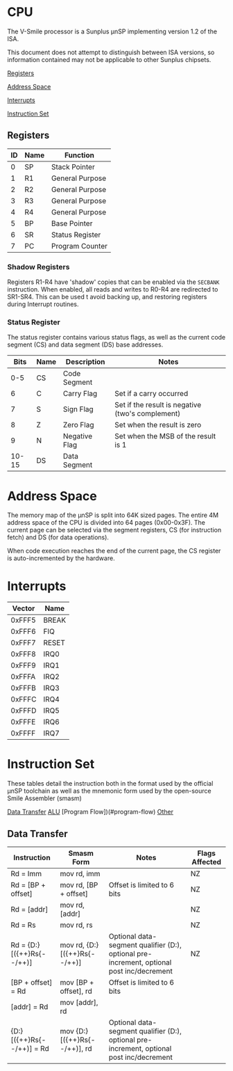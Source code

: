 # CPU

The V-Smile processor is a Sunplus μnSP implementing version 1.2 of the ISA.

This document does not attempt to distinguish between ISA versions, so information contained may not be applicable to other Sunplus chipsets.

[Registers](#registers)

[Address Space](#address-space)

[Interrupts](#interrupts)

[Instruction Set](#instruction-set)

## Registers

| ID | Name | Function |
| - | - | - |
| 0 | SP | Stack Pointer |
| 1 | R1 | General Purpose |
| 2 | R2 | General Purpose |
| 3 | R3 | General Purpose |
| 4 | R4 | General Purpose |
| 5 | BP | Base Pointer |
| 6 | SR | Status Register |
| 7 | PC | Program Counter |

### Shadow Registers 

Registers R1-R4 have 'shadow' copies that can be enabled via the `SECBANK` instruction. When enabled, all reads and writes to R0-R4 are redirected to SR1-SR4. This can be used t avoid backing up, and restoring registers during Interrupt routines.

### Status Register

The status register contains various status flags, as well as the current code segment (CS) and data segment (DS) base addresses.

| Bits | Name | Description | Notes |
| - | - | - | - |
| 0-5 | CS | Code Segment | |
| 6 | C | Carry Flag | Set if a carry occurred |
| 7 | S | Sign Flag | Set if the result is negative (two's complement) | 
| 8 | Z | Zero Flag | Set when the result is zero |
| 9 | N | Negative Flag | Set when the MSB of the result is 1 |
| 10-15 | DS | Data Segment | |

# Address Space

The memory map of the μnSP is split into 64K sized pages. The entire 4M address space of the CPU is divided into 64 pages (0x00-0x3F). The current page can be selected via the segment registers, CS (for instruction fetch) and DS (for data operations).

When code execution reaches the end of the current page, the CS register is auto-incremented by the hardware.

# Interrupts

| Vector | Name |
| - | - |
| 0xFFF5 | BREAK |
| 0xFFF6 | FIQ |
| 0xFFF7 | RESET |
| 0xFFF8 | IRQ0 |
| 0xFFF9 | IRQ1 |
| 0xFFFA | IRQ2 |
| 0xFFFB | IRQ3 |
| 0xFFFC | IRQ4 |
| 0xFFFD | IRQ5 |
| 0xFFFE | IRQ6 |
| 0xFFFF | IRQ7 |

# Instruction Set

These tables detail the instruction both in the format used by the official μnSP toolchain as well as the mnemonic form used by the open-source Smile Assembler (smasm) 

[Data Transfer](#data-transfer)
[ALU](#alu)
[Program Flow])(#program-flow)
[Other](#other)

## Data Transfer

| Instruction | Smasm Form | Notes | Flags Affected |
| - | - | - | - |
| Rd = Imm | mov rd, imm |  | NZ |
| Rd = [BP + offset] | mov rd, [BP + offset] | Offset is limited to 6 bits | NZ |
| Rd = [addr] | mov rd, [addr] | | NZ | 
| Rd = Rs | mov rd, rs | | NZ |
| Rd = {D:}[({++}Rs{--/++)] | mov rd, {D:}[({++}Rs{--/++)] | Optional data-segment qualifier (D:), optional pre-increment, optional post inc/decrement | NZ |
| [BP + offset] = Rd | mov [BP + offset], rd | Offset is limited to 6 bits | |
| [addr] = Rd | mov [addr], rd | | |
| {D:}[({++}Rs{--/++)] = Rd | mov {D:}[({++}Rs{--/++)], rd | Optional data-segment qualifier (D:), optional pre-increment, optional post inc/decrement | |



